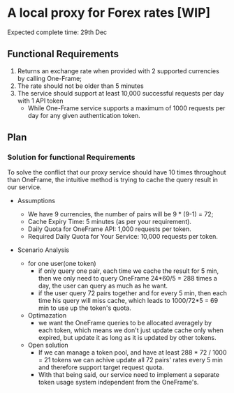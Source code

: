 # A local proxy for Forex rates [WIP]

Expected complete time: 29th Dec

## Functional Requirements
1. Returns an exchange rate when provided with 2 supported currencies by calling One-Frame;
2. The rate should not be older than 5 minutes
3. The service should support at least 10,000 successful requests per day with 1 API token
    * While One-Frame service supports a maximum of 1000 requests per day for any given authentication token.


## Plan

### Solution for functional Requirements
To solve the conflict that our proxy service should have 10 times throughout than OneFrame, the intuitive method is trying to cache the query result in our service.

* Assumptions
  * We have 9 currencies, the number of pairs will be 9 * (9-1) = 72;
  * Cache Expiry Time: 5 minutes (as per your requirement).
  * Daily Quota for OneFrame API: 1,000 requests per token.
  * Required Daily Quota for Your Service: 10,000 requests per token.

* Scenario Analysis
  * for one user(one token)
    * if only query one pair, each time we cache the result for 5 min, then we only need to query OneFrame 24*60/5 = 288 times a day, the user can query as much as he want.
    * if the user query 72 pairs together and for every 5 min, then each time his query will miss cache, which leads to 1000/72*5 = 69 min to use up the token's quota.
  * Optimazation
    * we want the OneFrame queries to be allocated averagely by each token, which means we don't just update cache only when expired, but update it as long as it is updated by other tokens.
  * Open solution
    * If we can manage a token pool, and have at least 288 * 72 / 1000 = 21 tokens we can achive update all 72 pairs' rates every 5 min and therefore support target request quota.
    * With that being said, our service need to implement a separate token usage system independent from the OneFrame's.